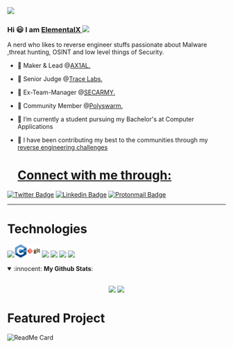 
<img src="https://media.giphy.com/media/VjAB0fOmK15Ze/giphy.gif" width="500"/>


### Hi :smiley: I am <a href="https://xelemental.github.io/" target="_blank">ElementalX </a> <img src="https://media.giphy.com/media/mA28dHGEU8Us36wEYJ/giphy.gif" height="32" /></h1> 



A nerd who likes to reverse engineer stuffs passionate about Malware ,threat hunting, OSINT and low level things of Security.

- :round_pushpin:  Maker & Lead @<a href="https://ax1al.com/">AX1AL.</a>
- :round_pushpin:  Senior Judge @<a href="https://www.tracelabs.org/">Trace Labs.</a>
- :round_pushpin:  Ex-Team-Manager @<a href="https://secarmy.org/">SECARMY.</a>
- :round_pushpin:  Community Member @<a href="https://go.polyswarm.io/polyx/">Polyswarm.</a>
- :round_pushpin: I’m currently a student pursuing my Bachelor's at Computer Applications</a>
- :round_pushpin:  I have been contributing my best to the communities through my <a href="https://github.com/xelemental/r3v_ch4lls/">reverse engineering challenges
 
  
  
  
  
  
  
  
 
 
     <h1>Connect with me through:</h1>



 [![Twitter Badge](https://img.shields.io/badge/-ElementalX-blue?style=flat-square&logo=twitter&logoColor-white&link-https://twitter.com/ElementalX2)](https://twitter.com/ElementalX2)
 [![Linkedin Badge](https://img.shields.io/badge/-ElementalX-informational?style=flat-square&logo=Linkedin&logoColor-white&link=https://www.linkedin.com/in/subhajeet-singha-b238951a9/)](https://www.linkedin.com/in/subhajeet-singha-b238951a9/)
 [![Protonmail Badge](https://img.shields.io/badge/-xelemental%40protonmail.ch-purple?style=flat-square&logo=protonmail&logoColor=white&link=mailto:xelemental@protonmail.ch)](mailto:xelemental@protonmail.ch) 
 
 <hr>
 
 <h1>Technologies</h1>
 
 <img height="30" src="https://upload.wikimedia.org/wikipedia/commons/thumb/2/20/Bash_Logo_black_and_white_icon_only.svg/1200px-Bash_Logo_black_and_white_icon_only.svg.png"><img height="30" src="https://raw.githubusercontent.com/github/explore/80688e429a7d4ef2fca1e82350fe8e3517d3494d/topics/cpp/cpp.png"><img height="30" src="https://raw.githubusercontent.com/github/explore/80688e429a7d4ef2fca1e82350fe8e3517d3494d/topics/git/git.png">
<img height="30" src="https://camo.githubusercontent.com/98ed65187a84ecf897273d9fa18118ce45845057/68747470733a2f2f7261772e6769746875622e636f6d2f676f6c616e672d73616d706c65732f676f706865722d766563746f722f6d61737465722f676f706865722e706e67">
<img height="30" src="https://upload.wikimedia.org/wikipedia/commons/d/d5/Rust_programming_language_black_logo.svg">
<img height="30" src="https://upload.wikimedia.org/wikipedia/commons/a/af/PowerShell_Core_6.0_icon.png">
<img height="30" src="https://cs.lmu.edu/~ray/images/nasm-logo.png">    

  
<details open>
  <summary> :innocent: <b>My Github Stats</b>: </summary>
  
  <br>
  
  
<p align = "center">
  <img src = "https://github-readme-stats.vercel.app/api?username=xelemental&show_icons=true&theme=tokyonight&line_height=27">
  <img src = "https://github-readme-stats.vercel.app/api/top-langs/?username=xelemental&hide=css,java,html&theme=tokyonight">
</p>

</details>

<h1>Featured Project</h1>

![ReadMe Card](https://github-readme-stats.vercel.app/api/pin/?username=xelemental&repo=r3v_ch4lls&theme=radical)


